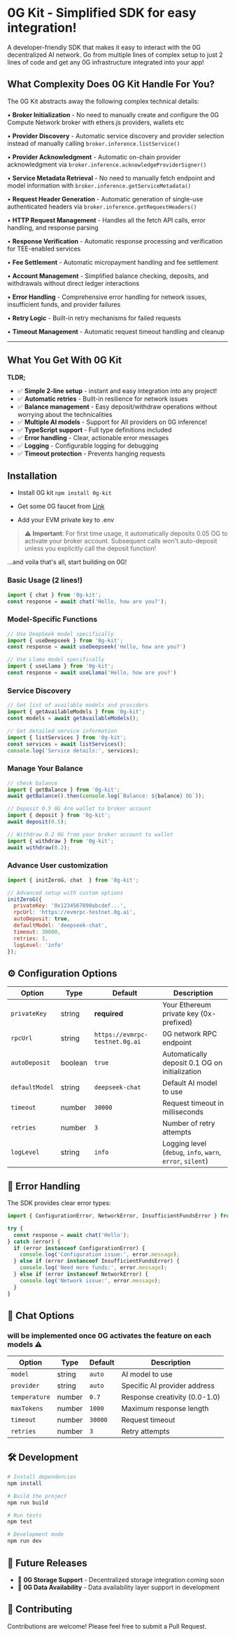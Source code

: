 # 0G Kit - Simplified SDK for easy integration!

A developer-friendly SDK that makes it easy to interact with the 0G decentralized AI network. Go from multiple lines of complex setup to just 2 lines of code and get any 0G infrastructure integrated into your app!

## What Complexity Does 0G Kit Handle For You? 

The 0G Kit abstracts away the following complex technical details:

• **Broker Initialization** - No need to manually create and configure the 0G Compute Network broker with ethers.js providers, wallets etc

• **Provider Discovery** - Automatic service discovery and provider selection instead of manually calling `broker.inference.listService()`

• **Provider Acknowledgment** - Automatic on-chain provider acknowledgment via `broker.inference.acknowledgeProviderSigner()`

• **Service Metadata Retrieval** - No need to manually fetch endpoint and model information with `broker.inference.getServiceMetadata()`

• **Request Header Generation** - Automatic generation of single-use authenticated headers via `broker.inference.getRequestHeaders()`

• **HTTP Request Management** - Handles all the fetch API calls, error handling, and response parsing

• **Response Verification** - Automatic response processing and verification for TEE-enabled services

• **Fee Settlement** - Automatic micropayment handling and fee settlement

• **Account Management** - Simplified balance checking, deposits, and withdrawals without direct ledger interactions

• **Error Handling** - Comprehensive error handling for network issues, insufficient funds, and provider failures

• **Retry Logic** - Built-in retry mechanisms for failed requests

• **Timeout Management** - Automatic request timeout handling and cleanup

-------

## What You Get With 0G Kit
**TLDR;**
- ✅ **Simple 2-line setup** - instant and easy integration into any project!
- ✅ **Automatic retries** - Built-in resilience for network issues
- ✅ **Balance management** - Easy deposit/withdraw operations without worrying about the technicalities
- ✅ **Multiple AI models** - Support for All providers on 0G inference!
- ✅ **TypeScript support** - Full type definitions included
- ✅ **Error handling** - Clear, actionable error messages
- ✅ **Logging** - Configurable logging for debugging
- ✅ **Timeout protection** - Prevents hanging requests


## Installation

- Install 0G kit `npm install 0g-kit`

- Get some 0G faucet from [Link](https://faucet.0g.ai/)

- Add your EVM private key to .env 


> ⚠️ **Important**: For first time usage, it automatically deposits 0.05 OG to activate your broker account. Subsequent calls won't auto-deposit unless you explicitly call the deposit function!


...and voila that's all, start building on 0G!




### Basic Usage (2 lines!)

```javascript
import { chat } from '0g-kit';
const response = await chat('Hello, how are you?');
```

### Model-Specific Functions

```javascript
// Use DeepSeek model specifically
import { useDeepseek } from '0g-kit';
const response = await useDeepseek('Hello, how are you?')
```

```javascript
// Use Llama model specifically
import { useLlama } from '0g-kit';
const response = await useLlama('Hello, how are you?')
```

### Service Discovery

```javascript
// Get list of available models and providers
import { getAvailableModels } from '0g-kit';
const models = await getAvailableModels();
```

```javascript
// Get detailed service information
import { listServices } from '0g-kit';
const services = await listServices();
console.log('Service details:', services);
```

### Manage Your Balance

```javascript
// check balance
import { getBalance } from '0g-kit';
await getBalance().then(console.log(`Balance: ${balance} OG`));
```

```javascript
// Deposit 0.5 0G 4rm wallet to broker account
import { deposit } from '0g-kit';
await deposit(0.5); 
```

```javascript
// Withdraw 0.2 0G from your broker account to wallet
import { withdraw } from '0g-kit';
await withdraw(0.2); 
```

### Advance User customization
```javascript
import { initZeroG, chat  } from '0g-kit';

// Advanced setup with custom options
initZeroG({
  privateKey: '0x1234567890abcdef...',
  rpcUrl: 'https://evmrpc-testnet.0g.ai',
  autoDeposit: true,
  defaultModel: 'deepseek-chat', 
  timeout: 30000,
  retries: 3,
  logLevel: 'info' 
});

```


## ⚙️ Configuration Options

| Option | Type | Default | Description |
|--------|------|---------|-------------|
| `privateKey` | string | **required** | Your Ethereum private key (0x-prefixed) |
| `rpcUrl` | string | `https://evmrpc-testnet.0g.ai` | 0G network RPC endpoint |
| `autoDeposit` | boolean | `true` | Automatically deposit 0.1 OG on initialization |
| `defaultModel` | string | `deepseek-chat` | Default AI model to use |
| `timeout` | number | `30000` | Request timeout in milliseconds |
| `retries` | number | `3` | Number of retry attempts |
| `logLevel` | string | `info` | Logging level (`debug`, `info`, `warn`, `error`, `silent`) |


## 🔧 Error Handling

The SDK provides clear error types:

```javascript
import { ConfigurationError, NetworkError, InsufficientFundsError } from '0g-kit';

try {
  const response = await chat('Hello');
} catch (error) {
  if (error instanceof ConfigurationError) {
    console.log('Configuration issue:', error.message);
  } else if (error instanceof InsufficientFundsError) {
    console.log('Need more funds:', error.message);
  } else if (error instanceof NetworkError) {
    console.log('Network issue:', error.message);
  }
}
```

## 🎯 Chat Options 

### will be implemented once 0G activates the feature on each models ⚠️

| Option | Type | Default | Description |
|--------|------|---------|-------------|
| `model` | string | `auto` | AI model to use |
| `provider` | string | `auto` | Specific AI provider address |
| `temperature` | number | `0.7` | Response creativity (0.0-1.0) |
| `maxTokens` | number | `1000` | Maximum response length |
| `timeout` | number | `30000` | Request timeout |
| `retries` | number | `3` | Retry attempts |


## 🛠️ Development

```bash
# Install dependencies
npm install

# Build the project
npm run build

# Run tests
npm test

# Development mode
npm run dev
```

## 🚀 Future Releases

- 🔄 **0G Storage Support** - Decentralized storage integration coming soon
- 🔄 **0G Data Availability** - Data availability layer support in development

## 🤝 Contributing

Contributions are welcome! Please feel free to submit a Pull Request.